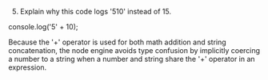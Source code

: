 5. Explain why this code logs '510' instead of 15.

console.log('5' + 10);

Because the '+' operator is used for both math addition and string concatenation, the node engine avoids type confusion by implicitly coercing a number to a string when a number and string share the '+' operator in an expression.
